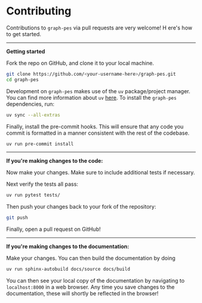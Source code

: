 # Contributing

Contributions to `graph-pes` via pull requests are very welcome! H
ere's how to get started.

---

**Getting started**

Fork the repo on GitHub, and clone it to your local machine.

```bash
git clone https://github.com/<your-username-here>/graph-pes.git
cd graph-pes
```

Development on `graph-pes` makes use of the `uv` package/project manager. 
You can find more information about `uv` [here](https://docs.astral.sh/uv/). 
To install the `graph-pes` dependencies, run:

```bash
uv sync --all-extras
```

Finally, install the pre-commit hooks. 
This will ensure that any code you commit is formatted in a manner consistent with the rest of the codebase.

```bash
uv run pre-commit install
```

---

**If you're making changes to the code:**

Now make your changes. Make sure to include additional tests if necessary.

Next verify the tests all pass:

```bash
uv run pytest tests/
```

Then push your changes back to your fork of the repository:

```bash
git push
```

Finally, open a pull request on GitHub!

---

**If you're making changes to the documentation:**

Make your changes. You can then build the documentation by doing

```bash
uv run sphinx-autobuild docs/source docs/build
```

You can then see your local copy of the documentation by navigating to `localhost:8000` in a web browser.
Any time you save changes to the documentation, these will shortly be reflected in the browser!